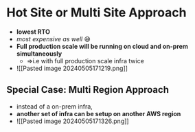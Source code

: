 
# Hot Site or Multi Site Approach

- **lowest RTO**
- *most expensive as well* 😅
- **Full production scale will be running on cloud and on-prem simultaneously**
	- =>i.e with full production scale infra twice
- ![[Pasted image 20240505171219.png]]


## Special Case: Multi Region Approach

- instead of a on-prem infra,
- **another set of infra can be setup on another AWS region**
- ![[Pasted image 20240505171326.png]]